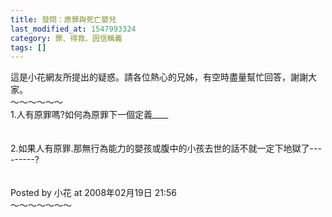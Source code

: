 ```yaml
---
title: 發問：原罪與死亡嬰兒
last_modified_at: 1547993324
category: 罪、得救、因信稱義
tags: []
---
```


<p>這是小花網友所提出的疑惑。請各位熱心的兄姊，有空時盡量幫忙回答，謝謝大家。<br/><!--more-->～～～～～～<br/>1.人有原罪嗎?如何為原罪下一個定義____<br/><br/><br/>2.如果人有原罪.那無行為能力的嬰孩或腹中的小孩去世的話不就一定下地獄了---------?<br/><br/><br/>Posted by 小花 at 2008年02月19日 21:56 <br/>～～～～～～～<br/>
</p>